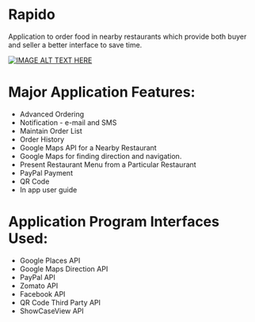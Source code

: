# Rapido
Application to order food in nearby restaurants which provide both buyer and seller a better interface to save time.

[![IMAGE ALT TEXT HERE](https://img.youtube.com/vi/3D-Bl3ZjHTg/0.jpg)](https://www.youtube.com/watch?v=3D-Bl3ZjHTg&feature=youtu.be)

# Major Application Features:
* Advanced Ordering
* Notification - e-mail and SMS
* Maintain Order List
* Order History
* Google Maps API for a Nearby Restaurant
* Google Maps for finding direction and navigation.
* Present Restaurant Menu from a Particular Restaurant
* PayPal Payment
* QR Code
* In app user guide

# Application Program Interfaces Used:
* Google Places API
* Google Maps Direction API
* PayPal API
* Zomato API
* Facebook API
* QR Code Third Party API
* ShowCaseView API

